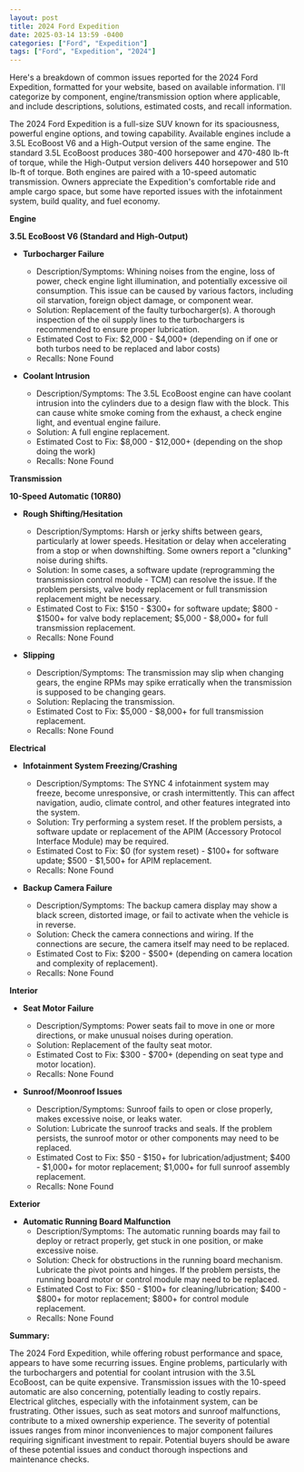 ```yaml
---
layout: post
title: 2024 Ford Expedition
date: 2025-03-14 13:59 -0400
categories: ["Ford", "Expedition"]
tags: ["Ford", "Expedition", "2024"]
---
```

Here's a breakdown of common issues reported for the 2024 Ford Expedition, formatted for your website, based on available information. I'll categorize by component, engine/transmission option where applicable, and include descriptions, solutions, estimated costs, and recall information.

The 2024 Ford Expedition is a full-size SUV known for its spaciousness, powerful engine options, and towing capability. Available engines include a 3.5L EcoBoost V6 and a High-Output version of the same engine. The standard 3.5L EcoBoost produces 380-400 horsepower and 470-480 lb-ft of torque, while the High-Output version delivers 440 horsepower and 510 lb-ft of torque. Both engines are paired with a 10-speed automatic transmission. Owners appreciate the Expedition's comfortable ride and ample cargo space, but some have reported issues with the infotainment system, build quality, and fuel economy.

**Engine**

**3.5L EcoBoost V6 (Standard and High-Output)**

*   **Turbocharger Failure**
    *   Description/Symptoms: Whining noises from the engine, loss of power, check engine light illumination, and potentially excessive oil consumption. This issue can be caused by various factors, including oil starvation, foreign object damage, or component wear.
    *   Solution: Replacement of the faulty turbocharger(s). A thorough inspection of the oil supply lines to the turbochargers is recommended to ensure proper lubrication.
    *   Estimated Cost to Fix: $2,000 - $4,000+ (depending on if one or both turbos need to be replaced and labor costs)
    *   Recalls: None Found

*   **Coolant Intrusion**
    *   Description/Symptoms: The 3.5L EcoBoost engine can have coolant intrusion into the cylinders due to a design flaw with the block. This can cause white smoke coming from the exhaust, a check engine light, and eventual engine failure.
    *   Solution: A full engine replacement.
    *   Estimated Cost to Fix: $8,000 - $12,000+ (depending on the shop doing the work)
    *   Recalls: None Found

**Transmission**

**10-Speed Automatic (10R80)**

*   **Rough Shifting/Hesitation**
    *   Description/Symptoms: Harsh or jerky shifts between gears, particularly at lower speeds. Hesitation or delay when accelerating from a stop or when downshifting. Some owners report a "clunking" noise during shifts.
    *   Solution: In some cases, a software update (reprogramming the transmission control module - TCM) can resolve the issue. If the problem persists, valve body replacement or full transmission replacement might be necessary.
    *   Estimated Cost to Fix: $150 - $300+ for software update; $800 - $1500+ for valve body replacement; $5,000 - $8,000+ for full transmission replacement.
    *   Recalls: None Found

*   **Slipping**
    *   Description/Symptoms: The transmission may slip when changing gears, the engine RPMs may spike erratically when the transmission is supposed to be changing gears.
    *   Solution: Replacing the transmission.
    *   Estimated Cost to Fix: $5,000 - $8,000+ for full transmission replacement.
    *   Recalls: None Found

**Electrical**

*   **Infotainment System Freezing/Crashing**
    *   Description/Symptoms: The SYNC 4 infotainment system may freeze, become unresponsive, or crash intermittently. This can affect navigation, audio, climate control, and other features integrated into the system.
    *   Solution: Try performing a system reset. If the problem persists, a software update or replacement of the APIM (Accessory Protocol Interface Module) may be required.
    *   Estimated Cost to Fix: $0 (for system reset) - $100+ for software update; $500 - $1,500+ for APIM replacement.
    *   Recalls: None Found

*   **Backup Camera Failure**
    *   Description/Symptoms: The backup camera display may show a black screen, distorted image, or fail to activate when the vehicle is in reverse.
    *   Solution: Check the camera connections and wiring. If the connections are secure, the camera itself may need to be replaced.
    *   Estimated Cost to Fix: $200 - $500+ (depending on camera location and complexity of replacement).
    *   Recalls: None Found

**Interior**

*   **Seat Motor Failure**
    *   Description/Symptoms: Power seats fail to move in one or more directions, or make unusual noises during operation.
    *   Solution: Replacement of the faulty seat motor.
    *   Estimated Cost to Fix: $300 - $700+ (depending on seat type and motor location).
    *   Recalls: None Found

*   **Sunroof/Moonroof Issues**
    *   Description/Symptoms: Sunroof fails to open or close properly, makes excessive noise, or leaks water.
    *   Solution: Lubricate the sunroof tracks and seals. If the problem persists, the sunroof motor or other components may need to be replaced.
    *   Estimated Cost to Fix: $50 - $150+ for lubrication/adjustment; $400 - $1,000+ for motor replacement; $1,000+ for full sunroof assembly replacement.
    *   Recalls: None Found

**Exterior**

*   **Automatic Running Board Malfunction**
    *   Description/Symptoms: The automatic running boards may fail to deploy or retract properly, get stuck in one position, or make excessive noise.
    *   Solution: Check for obstructions in the running board mechanism. Lubricate the pivot points and hinges. If the problem persists, the running board motor or control module may need to be replaced.
    *   Estimated Cost to Fix: $50 - $100+ for cleaning/lubrication; $400 - $800+ for motor replacement; $800+ for control module replacement.
    *   Recalls: None Found

**Summary:**

The 2024 Ford Expedition, while offering robust performance and space, appears to have some recurring issues. Engine problems, particularly with the turbochargers and potential for coolant intrusion with the 3.5L EcoBoost, can be quite expensive. Transmission issues with the 10-speed automatic are also concerning, potentially leading to costly repairs. Electrical glitches, especially with the infotainment system, can be frustrating. Other issues, such as seat motors and sunroof malfunctions, contribute to a mixed ownership experience. The severity of potential issues ranges from minor inconveniences to major component failures requiring significant investment to repair. Potential buyers should be aware of these potential issues and conduct thorough inspections and maintenance checks.

